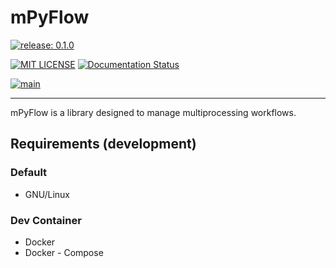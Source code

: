 # mPyFlow

[![release: 0.1.0](https://img.shields.io/badge/rel-0.1.0-blue.svg?style=flat-square)](https://github.com/artdotlis/mPyFlow)

[![MIT LICENSE](https://img.shields.io/badge/License-MIT-brightgreen.svg?style=flat-square)](https://choosealicense.com/licenses/mit/)
[![Documentation Status](https://img.shields.io/badge/docs-GitHub-blue.svg?style=flat-square)](https://artdotlis.github.io/mPyFlow/)

[![main](https://github.com/artdotlis/mPyFlow/actions/workflows/main.yml/badge.svg?branch=main)](https://github.com/artdotlis/mPyFlow/actions/workflows/main.yml)

---

mPyFlow is a library designed to manage multiprocessing workflows.


## Requirements (development)

### Default

- GNU/Linux

### Dev Container

- Docker
- Docker - Compose
